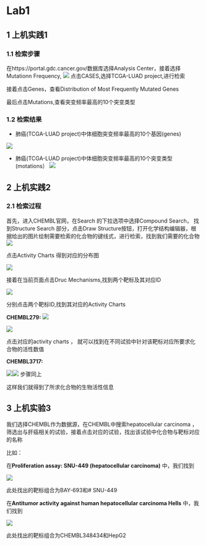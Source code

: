 # Lab1

## 1 上机实践1

### 1.1 检索步骤

在https://portal.gdc.cancer.gov/数据库选择Analysis Center，接着选择Mutationn Frequency,
![](assets/lab1/file-20250227193700324.png)
点击CASES,选择TCGA-LUAD project,进行检索

接着点击Genes，查看Distribution of Most Frequently Mutated Genes

最后点击Mutations,查看突变频率最高的10个突变类型
### 1.2 检索结果

- 肺癌(TCGA-LUAD project)中体细胞突变频率最高的10个基因(genes)

![](assets/lab1/most-frequently-mutated-genes-bar-chart.png)

-  肺癌(TCGA-LUAD project)中体细胞突变频率最高的10个突变类型(motations）
![](assets/lab1/file-20250227185620200.png)



## 2 上机实践2

### 2.1 检索过程

首先，进入CHEMBL官网，在Search 的下拉选项中选择Compound Search， 找到Structure Search 部分，点击Draw Structure按钮，打开化学结构编辑器，根据给出的图片绘制需要检索的化合物的键线式，进行检索，找到我们需要的化合物
![](assets/lab1/file-20250227191225591.png)

点击Activity Charts 得到对应的分布图

![](assets/lab1/file-20250227200753390.png)


接着在当前页面点击Druc Mechanisms,找到两个靶标及其对应ID

![](assets/lab1/file-20250227191841380.png)

分别点击两个靶标ID,找到其对应的Activity Charts

**CHEMBL279:**
![](assets/lab1/file-20250227194825110.png)

![](assets/lab1/file-20250227200416585.png)

点击对应的activity charts ， 就可以找到在不同试验中针对该靶标对应所要求化合物的活性数值


**CHEMBL3717:**

![](assets/lab1/file-20250227194925717.png)![](assets/lab1/file-20250227200625171.png)
步骤同上

这样我们就得到了所求化合物的生物活性信息

## 3 上机实验3

我们选择CHEMBL作为数据源，在CHEMBL中搜索hepatocellular carcinoma ，筛选出与肝癌相关的试验，接着点击对应的试验，找出该试验中化合物与靶标对应的名称

比如：

在**Proliferation assay: SNU-449 (hepatocellular carcinoma)** 中，我们找到

![](assets/lab1/file-20250228211522927.png)

此处找出的靶标组合为BAY-693和# SNU-449

在**Antitumor activity against human hepatocellular carcinoma Hells** 中，我们找到

![](assets/lab1/file-20250228212039173.png)

此处找出的靶标组合为CHEMBL348434和HepG2

